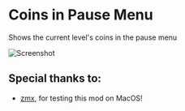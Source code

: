 # Coins in Pause Menu

Shows the current level's coins in the pause menu

![Screenshot](weebify.coins_in_pause_menu/ss.png)

## Special thanks to:
- [zmx](user:5327860), for testing this mod on MacOS!